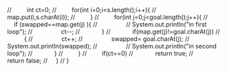 //         int ct=0;
//         for(int i=0;i<s.length();i++){
//             map.put(i,s.charAt(i));
//         }
//         for(int j=0;j<goal.length();j++){
//             if (swapped==map.get(j) ){
//                 // System.out.println("in first loop");
//                 ct--;
//             }
//             if(map.get(j)!=goal.charAt(j))
//             {
//                 ct++;
//                 swapped= goal.charAt(j);
//                 System.out.println(swapped);
//                 // System.out.println("in second loop");
//             }
//         }
//         if(ct==0)
//             return true;
//         return false;
//     }
// }
​
​